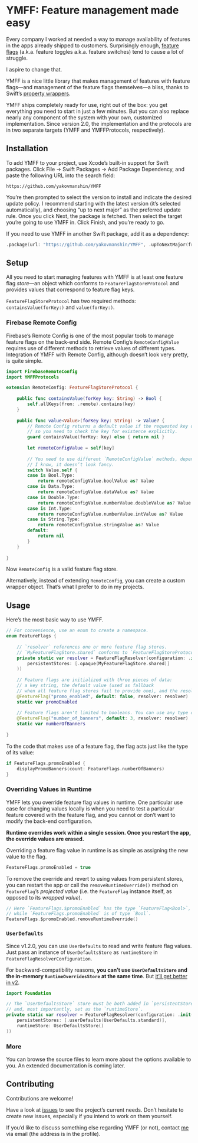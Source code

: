 # YMFF: Feature management made easy

Every company I worked at needed a way to manage availability of features in the apps already shipped to customers. Surprisingly enough, [feature flags](https://en.wikipedia.org/wiki/Feature_toggle) (a.k.a. feature toggles a.k.a. feature switches) tend to cause a lot of struggle.

I aspire to change that.

YMFF is a nice little library that makes management of features with feature flags—and management of the feature flags themselves—a bliss, thanks to Swift’s [property wrappers](https://docs.swift.org/swift-book/LanguageGuide/Properties.html#ID617).

YMFF ships completely ready for use, right out of the box: you get everything you need to start in just a few minutes. But you can also replace nearly any component of the system with your own, customized implementation. Since version 2.0, the implementation and the protocols are in two separate targets (YMFF and YMFFProtocols, respectively).

## Installation
To add YMFF to your project, use Xcode’s built-in support for Swift packages. Click File → Swift Packages → Add Package Dependency, and paste the following URL into the search field:

```
https://github.com/yakovmanshin/YMFF
```

You’re then prompted to select the version to install and indicate the desired update policy. I recommend starting with the latest version (it’s selected automatically), and choosing “up to next major” as the preferred update rule. Once you click Next, the package is fetched. Then select the target you’re going to use YMFF in. Click Finish, and you’re ready to go.

If you need to use YMFF in another Swift package, add it as a dependency:

```swift
.package(url: "https://github.com/yakovmanshin/YMFF", .upToNextMajor(from: "2.0.0"))
```

## Setup
All you need to start managing features with YMFF is at least one feature flag *store*—an object which conforms to `FeatureFlagStoreProtocol` and provides values that correspond to feature flag keys.

`FeatureFlagStoreProtocol` has two required methods: `containsValue(forKey:)` and `value(forKey:)`.

### Firebase Remote Config
Firebase’s Remote Config is one of the most popular tools to manage feature flags on the back-end side. Remote Config’s `RemoteConfigValue` requires use of different methods to retrieve values of different types. Integration of YMFF with Remote Config, although doesn’t look very pretty, is quite simple.

```swift
import FirebaseRemoteConfig
import YMFFProtocols

extension RemoteConfig: FeatureFlagStoreProtocol {
    
    public func containsValue(forKey key: String) -> Bool {
        self.allKeys(from: .remote).contains(key)
    }
    
    public func value<Value>(forKey key: String) -> Value? {
        // Remote Config returns a default value if the requested key doesn’t exist,
        // so you need to check the key for existence explicitly.
        guard containsValue(forKey: key) else { return nil }
        
        let remoteConfigValue = self[key]
        
        // You need to use different `RemoteConfigValue` methods, depending on the return type.
        // I know, it doesn’t look fancy.
        switch Value.self {
        case is Bool.Type:
            return remoteConfigValue.boolValue as? Value
        case is Data.Type:
            return remoteConfigValue.dataValue as? Value
        case is Double.Type:
            return remoteConfigValue.numberValue.doubleValue as? Value
        case is Int.Type:
            return remoteConfigValue.numberValue.intValue as? Value
        case is String.Type:
            return remoteConfigValue.stringValue as? Value
        default:
            return nil
        }
    }
    
}
```

Now `RemoteConfig` is a valid feature flag store.

Alternatively, instead of extending `RemoteConfig`, you can create a custom wrapper object. That’s what I prefer to do in my projects.

## Usage
Here’s the most basic way to use YMFF.

```swift
// For convenience, use an enum to create a namespace.
enum FeatureFlags {
    
    // `resolver` references one or more feature flag stores.
    // `MyFeatureFlagStore.shared` conforms to `FeatureFlagStoreProtocol`.
    private static var resolver = FeatureFlagResolver(configuration: .init(
        persistentStores: [.opaque(MyFeatureFlagStore.shared)]
    ))
    
    // Feature flags are initialized with three pieces of data:
    // a key string, the default value (used as fallback
    // when all feature flag stores fail to provide one), and the resolver.
    @FeatureFlag("promo_enabled", default: false, resolver: resolver)
    static var promoEnabled
    
    // Feature flags aren't limited to booleans. You can use any type of value.
    @FeatureFlag("number_of_banners", default: 3, resolver: resolver)
    static var numberOfBanners
    
}
```

To the code that makes use of a feature flag, the flag acts just like the type of its value:

```swift
if FeatureFlags.promoEnabled {
    displayPromoBanners(count: FeatureFlags.numberOfBanners)
}
```

### Overriding Values in Runtime

YMFF lets you override feature flag values in runtime. One particular use case for changing values locally is when you need to test a particular feature covered with the feature flag, and you cannot or don’t want to modify the back-end configuration.

**Runtime overrides work within a single session. Once you restart the app, the override values are erased.** 

Overriding a feature flag value in runtime is as simple as assigning the new value to the flag.

```swift
FeatureFlags.promoEnabled = true
```

To remove the override and revert to using values from persistent stores, you can restart the app or call the `removeRuntimeOverride()` method on `FeatureFlag`’s *projected value* (i.e. the `FeatureFlag` instance itself, as opposed to its *wrapped value*).

```swift
// Here `FeatureFlags.$promoEnabled` has the type `FeatureFlag<Bool>`, 
// while `FeatureFlags.promoEnabled` is of type `Bool`.
FeatureFlags.$promoEnabled.removeRuntimeOverride()
```

### `UserDefaults`

Since v1.2.0, you can use `UserDefaults` to read and write feature flag values. Just pass an instance of `UserDefaultsStore` as `runtimeStore` in `FeatureFlagResolverConfiguration`.

For backward-compatibility reasons, **you can’t use `UserDefaultsStore` and the in-memory `RuntimeOverridesStore` at the same time**. But [it’ll get better in v2](https://github.com/yakovmanshin/YMFF/issues/41).

```swift
import Foundation

// The `UserDefaultsStore` store must be both added in `persistentStores`
// and, most importantly, set as the `runtimeStore`.
private static var resolver = FeatureFlagResolver(configuration: .init(
    persistentStores: [.userDefaults(UserDefaults.standard)],
    runtimeStore: UserDefaultsStore()
))
```

### More

You can browse the source files to learn more about the options available to you. An extended documentation is coming later.

## Contributing
Contributions are welcome!

Have a look at [issues](https://github.com/yakovmanshin/YMFF/issues) to see the project’s current needs. Don’t hesitate to create new issues, especially if you intend to work on them yourself.

If you’d like to discuss something else regarding YMFF (or not), contact [me](https://github.com/yakovmanshin) via email (the address is in the profile).
